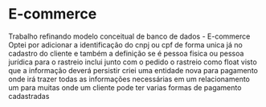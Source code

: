 # E-commerce
Trabalho refinando modelo conceitual de banco de dados - E-commerce
Optei por adicionar a identificação do cnpj ou cpf de forma unica já no cadastro do cliente e também a definição se é pessoa fisica ou pessoa jurídica
para o rastreio inclui junto com o pedido o rastreio como float visto que a informação deverá persistir
criei uma entidade nova para pagamento onde irá trazer todas as informações necessárias em um relacionamento um para muitas onde um cliente pode ter varias formas de pagamento cadastradas

